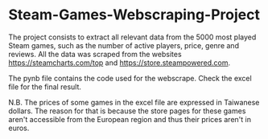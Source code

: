 # Steam-Games-Webscraping-Project

The project consists to extract all relevant data from the 5000 most played Steam games, such as the number of active players, price, genre and reviews. All the data was scraped from the websites https://steamcharts.com/top and https://store.steampowered.com.

The pynb file contains the code used for the webscrape. Check the excel file for the final result.

N.B. The prices of some games in the excel file are expressed in Taiwanese dollars. The reason for that is because the store pages for these games aren't accessible from the European region and thus their prices aren't in euros.
